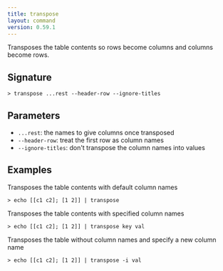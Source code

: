 ```yaml
---
title: transpose
layout: command
version: 0.59.1
---
```


Transposes the table contents so rows become columns and columns become rows.

## Signature

```> transpose ...rest --header-row --ignore-titles```

## Parameters

 -  `...rest`: the names to give columns once transposed
 -  `--header-row`: treat the first row as column names
 -  `--ignore-titles`: don't transpose the column names into values

## Examples

Transposes the table contents with default column names
```shell
> echo [[c1 c2]; [1 2]] | transpose
```

Transposes the table contents with specified column names
```shell
> echo [[c1 c2]; [1 2]] | transpose key val
```

Transposes the table without column names and specify a new column name
```shell
> echo [[c1 c2]; [1 2]] | transpose -i val
```
